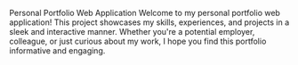Personal Portfolio Web Application
Welcome to my personal portfolio web application! This project showcases my skills, experiences, and projects in a sleek and interactive manner. Whether you're a potential employer, colleague, or just curious about my work, I hope you find this portfolio informative and engaging.